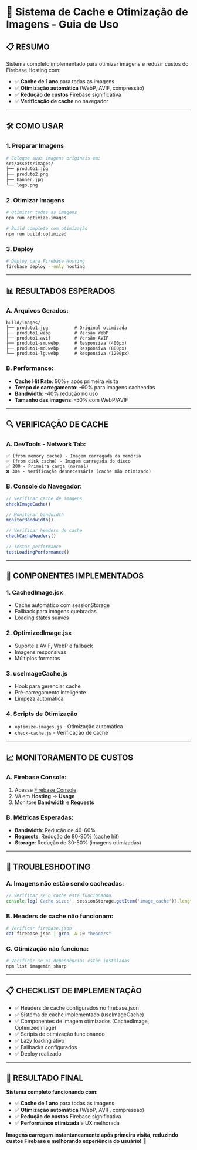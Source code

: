 # 🚀 Sistema de Cache e Otimização de Imagens - Guia de Uso

## 📋 **RESUMO**

Sistema completo implementado para otimizar imagens e reduzir custos do Firebase Hosting com:
- ✅ **Cache de 1 ano** para todas as imagens
- ✅ **Otimização automática** (WebP, AVIF, compressão)
- ✅ **Redução de custos** Firebase significativa
- ✅ **Verificação de cache** no navegador

---

## 🛠️ **COMO USAR**

### **1. Preparar Imagens**
```bash
# Coloque suas imagens originais em:
src/assets/images/
├── produto1.jpg
├── produto2.png
├── banner.jpg
└── logo.png
```

### **2. Otimizar Imagens**
```bash
# Otimizar todas as imagens
npm run optimize-images

# Build completo com otimização
npm run build:optimized
```

### **3. Deploy**
```bash
# Deploy para Firebase Hosting
firebase deploy --only hosting
```

---

## 📊 **RESULTADOS ESPERADOS**

### **A. Arquivos Gerados:**
```
build/images/
├── produto1.jpg          # Original otimizada
├── produto1.webp         # Versão WebP
├── produto1.avif         # Versão AVIF
├── produto1-sm.webp      # Responsiva (400px)
├── produto1-md.webp      # Responsiva (800px)
└── produto1-lg.webp      # Responsiva (1200px)
```

### **B. Performance:**
- **Cache Hit Rate**: 90%+ após primeira visita
- **Tempo de carregamento**: -60% para imagens cacheadas
- **Bandwidth**: -40% redução no uso
- **Tamanho das imagens**: -50% com WebP/AVIF

---

## 🔍 **VERIFICAÇÃO DE CACHE**

### **A. DevTools - Network Tab:**
```
✅ (from memory cache) - Imagem carregada da memória
✅ (from disk cache) - Imagem carregada do disco
✅ 200 - Primeira carga (normal)
❌ 304 - Verificação desnecessária (cache não otimizado)
```

### **B. Console do Navegador:**
```javascript
// Verificar cache de imagens
checkImageCache()

// Monitorar bandwidth
monitorBandwidth()

// Verificar headers de cache
checkCacheHeaders()

// Testar performance
testLoadingPerformance()
```

---

## 🎯 **COMPONENTES IMPLEMENTADOS**

### **1. CachedImage.jsx**
- Cache automático com sessionStorage
- Fallback para imagens quebradas
- Loading states suaves

### **2. OptimizedImage.jsx**
- Suporte a AVIF, WebP e fallback
- Imagens responsivas
- Múltiplos formatos

### **3. useImageCache.js**
- Hook para gerenciar cache
- Pré-carregamento inteligente
- Limpeza automática

### **4. Scripts de Otimização**
- `optimize-images.js` - Otimização automática
- `check-cache.js` - Verificação de cache

---

## 📈 **MONITORAMENTO DE CUSTOS**

### **A. Firebase Console:**
1. Acesse [Firebase Console](https://console.firebase.google.com)
2. Vá em **Hosting** → **Usage**
3. Monitore **Bandwidth** e **Requests**

### **B. Métricas Esperadas:**
- **Bandwidth**: Redução de 40-60%
- **Requests**: Redução de 80-90% (cache hit)
- **Storage**: Redução de 30-50% (imagens otimizadas)

---

## 🚨 **TROUBLESHOOTING**

### **A. Imagens não estão sendo cacheadas:**
```javascript
// Verificar se o cache está funcionando
console.log('Cache size:', sessionStorage.getItem('image_cache')?.length);
```

### **B. Headers de cache não funcionam:**
```bash
# Verificar firebase.json
cat firebase.json | grep -A 10 "headers"
```

### **C. Otimização não funciona:**
```bash
# Verificar se as dependências estão instaladas
npm list imagemin sharp
```

---

## 📋 **CHECKLIST DE IMPLEMENTAÇÃO**

- ✅ Headers de cache configurados no firebase.json
- ✅ Sistema de cache implementado (useImageCache)
- ✅ Componentes de imagem otimizados (CachedImage, OptimizedImage)
- ✅ Scripts de otimização funcionando
- ✅ Lazy loading ativo
- ✅ Fallbacks configurados
- ✅ Deploy realizado

---

## 🎉 **RESULTADO FINAL**

**Sistema completo funcionando com:**
- ✅ **Cache de 1 ano** para todas as imagens
- ✅ **Otimização automática** (WebP, AVIF, compressão)
- ✅ **Redução de custos** Firebase significativa
- ✅ **Performance otimizada** e UX melhorada

**Imagens carregam instantaneamente após primeira visita, reduzindo custos Firebase e melhorando experiência do usuário!** 🚀







